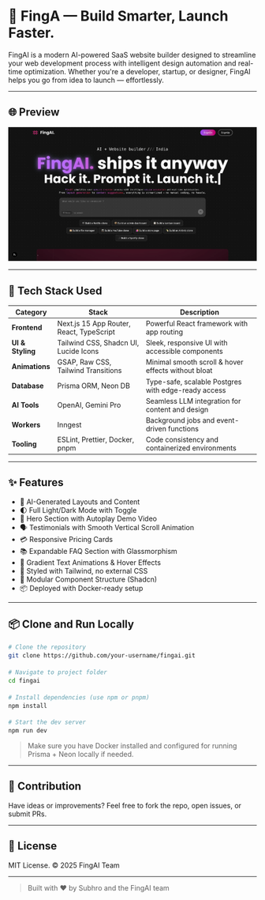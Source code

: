 # 🚀 FingA — Build Smarter, Launch Faster.

FingAI is a modern AI-powered SaaS website builder designed to streamline your web development process with intelligent design automation and real-time optimization. Whether you're a developer, startup, or designer, FingAI helps you go from idea to launch — effortlessly.

---

## 🌐 Preview

![Landing Page](public/newhome.png)

---

## 🧰 Tech Stack Used

| Category        | Stack                                                   | Description                                           |
|----------------|----------------------------------------------------------|-------------------------------------------------------|
| **Frontend**    | Next.js 15 App Router, React, TypeScript                | Powerful React framework with app routing            |
| **UI & Styling**| Tailwind CSS, Shadcn UI, Lucide Icons                   | Sleek, responsive UI with accessible components       |
| **Animations**  | GSAP, Raw CSS, Tailwind Transitions                     | Minimal smooth scroll & hover effects without bloat  |
| **Database**    | Prisma ORM, Neon DB                                     | Type-safe, scalable Postgres with edge-ready access  |
| **AI Tools**    | OpenAI, Gemini Pro                                      | Seamless LLM integration for content and design      |
| **Workers**     | Inngest                                                  | Background jobs and event-driven functions           |
| **Tooling**     | ESLint, Prettier, Docker, pnpm                          | Code consistency and containerized environments      |

---

## ✨ Features

- 🔮 AI-Generated Layouts and Content
- 🌓 Full Light/Dark Mode with Toggle
- 🎥 Hero Section with Autoplay Demo Video
- 🗣️ Testimonials with Smooth Vertical Scroll Animation
- 💳 Responsive Pricing Cards
- 📚 Expandable FAQ Section with Glassmorphism
- 🌈 Gradient Text Animations & Hover Effects
- 🎨 Styled with Tailwind, no external CSS
- 🧱 Modular Component Structure (Shadcn)
- 📦 Deployed with Docker-ready setup

---

## 📦 Clone and Run Locally

```bash
# Clone the repository
git clone https://github.com/your-username/fingai.git

# Navigate to project folder
cd fingai

# Install dependencies (use npm or pnpm)
npm install

# Start the dev server
npm run dev
```

> Make sure you have Docker installed and configured for running Prisma + Neon locally if needed.

---

## 🤝 Contribution

Have ideas or improvements? Feel free to fork the repo, open issues, or submit PRs.

---

## 📄 License

MIT License. © 2025 FingAI Team

---

> Built with ❤️ by Subhro and the FingAI team
